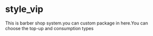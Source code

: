 # style_vip
This is barber shop system.you can custom package in here.You can choose the top-up and consumption types
